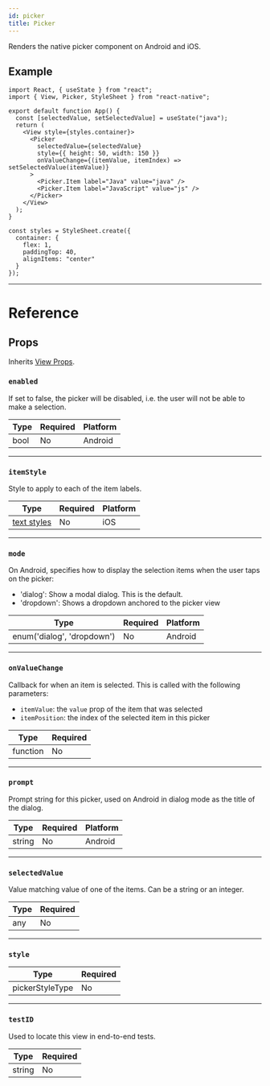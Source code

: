 ```yaml
---
id: picker
title: Picker
---
```


Renders the native picker component on Android and iOS.

## Example

```SnackPlayer name=picker
import React, { useState } from "react";
import { View, Picker, StyleSheet } from "react-native";

export default function App() {
  const [selectedValue, setSelectedValue] = useState("java");
  return (
    <View style={styles.container}>
      <Picker
        selectedValue={selectedValue}
        style={{ height: 50, width: 150 }}
        onValueChange={(itemValue, itemIndex) => setSelectedValue(itemValue)}
      >
        <Picker.Item label="Java" value="java" />
        <Picker.Item label="JavaScript" value="js" />
      </Picker>
    </View>
  );
}

const styles = StyleSheet.create({
  container: {
    flex: 1,
    paddingTop: 40,
    alignItems: "center"
  }
});
```

---

# Reference

## Props

Inherits [View Props](view.md#props).

### `enabled`

If set to false, the picker will be disabled, i.e. the user will not be able to make a selection.

| Type | Required | Platform |
| ---- | -------- | -------- |
| bool | No       | Android  |

---

### `itemStyle`

Style to apply to each of the item labels.

| Type                               | Required | Platform |
| ---------------------------------- | -------- | -------- |
| [text styles](text-style-props.md) | No       | iOS      |

---

### `mode`

On Android, specifies how to display the selection items when the user taps on the picker:

- 'dialog': Show a modal dialog. This is the default.
- 'dropdown': Shows a dropdown anchored to the picker view

| Type                       | Required | Platform |
| -------------------------- | -------- | -------- |
| enum('dialog', 'dropdown') | No       | Android  |

---

### `onValueChange`

Callback for when an item is selected. This is called with the following parameters:

- `itemValue`: the `value` prop of the item that was selected
- `itemPosition`: the index of the selected item in this picker

| Type     | Required |
| -------- | -------- |
| function | No       |

---

### `prompt`

Prompt string for this picker, used on Android in dialog mode as the title of the dialog.

| Type   | Required | Platform |
| ------ | -------- | -------- |
| string | No       | Android  |

---

### `selectedValue`

Value matching value of one of the items. Can be a string or an integer.

| Type | Required |
| ---- | -------- |
| any  | No       |

---

### `style`

| Type            | Required |
| --------------- | -------- |
| pickerStyleType | No       |

---

### `testID`

Used to locate this view in end-to-end tests.

| Type   | Required |
| ------ | -------- |
| string | No       |
